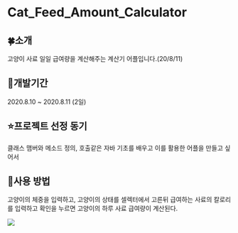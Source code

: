 # Cat_Feed_Amount_Calculator

## 🍀소개
고양이 사료 일일 급여량을 계산해주는 계산기 어플입니다.(20/8/11)

## 🌱개발기간
2020.8.10 ~ 2020.8.11 (2일)

## ⭐프로젝트 선정 동기
클래스 맴버와 메소드 정의, 호출같은 자바 기초를 배우고 이를 활용한 어플을 만들고 싶어서 

## 🤔사용 방법
고양이의 체중을 입력하고, 고양이의 상태를 셀렉터에서 고른뒤 급여하는 사료의 칼로리를 입력하고 확인을 누르면 고양이의 하루 사료 급여량이 계산된다.

<img src="https://play-lh.googleusercontent.com/yqYdTBJSc-b8xzg9bQWO_0AHkMf8TT_tX_uaS75R1FGruGwyUDFk9fT0kandMP2-CIo=w1920-h880-rw">
